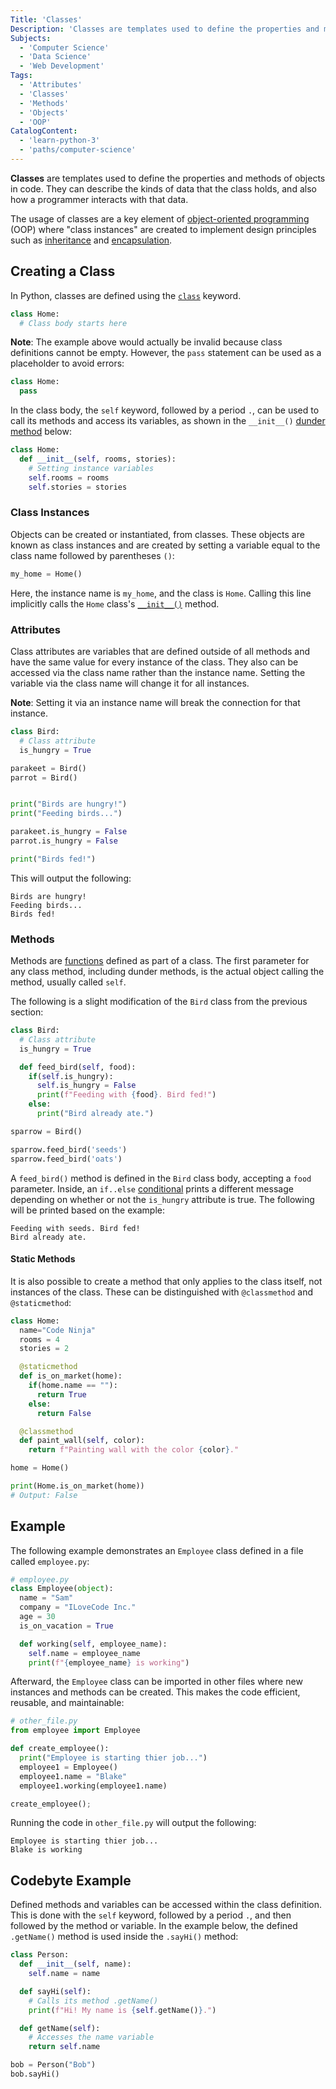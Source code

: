 ```yaml
---
Title: 'Classes'
Description: 'Classes are templates used to define the properties and methods of objects in code.'
Subjects:
  - 'Computer Science'
  - 'Data Science'
  - 'Web Development'
Tags:
  - 'Attributes'
  - 'Classes'
  - 'Methods'
  - 'Objects'
  - 'OOP'
CatalogContent:
  - 'learn-python-3'
  - 'paths/computer-science'
---
```


**Classes** are templates used to define the properties and methods of objects in code. They can describe the kinds of data that the class holds, and also how a programmer interacts with that data.

The usage of classes are a key element of [object-oriented programming](https://www.codecademy.com/resources/docs/general/object-oriented-programming) (OOP) where "class instances" are created to implement design principles such as [inheritance](https://www.codecademy.com/resources/docs/general/inheritance) and [encapsulation](https://www.codecademy.com/resources/docs/general/encapsulation).

## Creating a Class

In Python, classes are defined using the [`class`](https://www.codecademy.com/resources/docs/python/keywords/class) keyword.

```py
class Home:
  # Class body starts here
```

**Note**: The example above would actually be invalid because class definitions cannot be empty. However, the `pass` statement can be used as a placeholder to avoid errors:

```py
class Home:
  pass
```

In the class body, the `self` keyword, followed by a period `.`, can be used to call its methods and access its variables, as shown in the `__init__()` [dunder method](https://www.codecademy.com/resources/docs/python/dunder-methods) below:

```py
class Home:
  def __init__(self, rooms, stories):
    # Setting instance variables
    self.rooms = rooms
    self.stories = stories
```

### Class Instances

Objects can be created or instantiated, from classes. These objects are known as class instances and are created by setting a variable equal to the class name followed by parentheses `()`:

```py
my_home = Home()
```

Here, the instance name is `my_home`, and the class is `Home`. Calling this line implicitly calls the `Home` class's [`__init__()`](https://www.codecademy.com/resources/docs/python/dunder-methods/__init__) method.

### Attributes

Class attributes are variables that are defined outside of all methods and have the same value for every instance of the class. They also can be accessed via the class name rather than the instance name. Setting the variable via the class name will change it for all instances.

**Note**: Setting it via an instance name will break the connection for that instance.

```py
class Bird:
  # Class attribute
  is_hungry = True

parakeet = Bird()
parrot = Bird()


print("Birds are hungry!")
print("Feeding birds...")

parakeet.is_hungry = False
parrot.is_hungry = False

print("Birds fed!")
```

This will output the following:

```shell
Birds are hungry!
Feeding birds...
Birds fed!
```

### Methods

Methods are [functions](https://www.codecademy.com/resources/docs/python/functions) defined as part of a class. The first parameter for any class method, including dunder methods, is the actual object calling the method, usually called `self`.

The following is a slight modification of the `Bird` class from the previous section:

```py
class Bird:
  # Class attribute
  is_hungry = True

  def feed_bird(self, food):
    if(self.is_hungry):
      self.is_hungry = False
      print(f"Feeding with {food}. Bird fed!")
    else:
      print("Bird already ate.")

sparrow = Bird()

sparrow.feed_bird('seeds')
sparrow.feed_bird('oats')
```

A `feed_bird()` method is defined in the `Bird` class body, accepting a `food` parameter. Inside, an `if..else` [conditional](https://www.codecademy.com/resources/docs/python/conditionals) prints a different message depending on whether or not the `is_hungry` attribute is true. The following will be printed based on the example:

```shell
Feeding with seeds. Bird fed!
Bird already ate.
```

#### Static Methods

It is also possible to create a method that only applies to the class itself, not instances of the class. These can be distinguished with `@classmethod` and `@staticmethod`:

```py
class Home:
  name="Code Ninja"
  rooms = 4
  stories = 2

  @staticmethod
  def is_on_market(home):
    if(home.name == ""):
      return True
    else:
      return False

  @classmethod
  def paint_wall(self, color):
    return f"Painting wall with the color {color}."

home = Home()

print(Home.is_on_market(home))
# Output: False
```

## Example

The following example demonstrates an `Employee` class defined in a file called `employee.py`:

```py
# employee.py
class Employee(object):
  name = "Sam"
  company = "ILoveCode Inc."
  age = 30
  is_on_vacation = True

  def working(self, employee_name):
    self.name = employee_name
    print(f"{employee_name} is working")
```

Afterward, the `Employee` class can be imported in other files where new instances and methods can be created. This makes the code efficient, reusable, and maintainable:

```py
# other_file.py
from employee import Employee

def create_employee():
  print("Employee is starting thier job...")
  employee1 = Employee()
  employee1.name = "Blake"
  employee1.working(employee1.name)

create_employee();
```

Running the code in `other_file.py` will output the following:

```shell
Employee is starting thier job...
Blake is working
```

## Codebyte Example

Defined methods and variables can be accessed within the class definition. This is done with the `self` keyword, followed by a period `.`, and then followed by the method or variable. In the example below, the defined `.getName()` method is used inside the `.sayHi()` method:

```py
class Person:
  def __init__(self, name):
    self.name = name

  def sayHi(self):
    # Calls its method .getName()
    print(f"Hi! My name is {self.getName()}.")

  def getName(self):
    # Accesses the name variable
    return self.name

bob = Person("Bob")
bob.sayHi()
```
